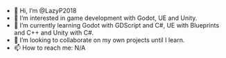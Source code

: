 - 👋 Hi, I’m @LazyP2018
- 👀 I’m interested in game development with Godot, UE and Unity.
- 🌱 I’m currently learning Godot with GDScript and C#, UE with Blueprints and C++ and Unity with C#.
- 💞️ I’m looking to collaborate on my own projects until I learn.
- 📫 How to reach me: N/A

<!---
LazyP2018/LazyP2018 is a ✨ special ✨ repository because its `README.md` (this file) appears on your GitHub profile.
You can click the Preview link to take a look at your changes.
--->
